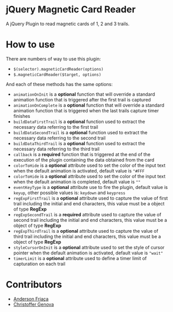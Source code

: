 # jQuery Magnetic Card Reader
A jQuery Plugin to read magnetic cards of 1, 2 and 3 trails.

# How to use

There are numbers of way to use this plugin:

* `$(selector).magneticCardReader(options)`
* `$.magneticCardReader($target, options)`

And each of these methods has the same options:

* `animationOnInit` is a **optional** function that will override a standard animation function that is triggered after the first trail is captured
* `animationOnComplete` is a **optional** function that will override a standard animation function that is triggered when the last trails capture timer finishes
* `buildDataFirstTrail` is a **optional** function used to extract the necessary data referring to the first trail
* `buildDataSecondTrail` is a **optional** function used to extract the necessary data referring to the second trail
* `buildDataThirdTrail` is a **optional** function used to extract the necessary data referring to the third trail
* `callback` is a **required** function that is triggered at the end of the execution of the plugin containing the data obtained from the card
* `colorToHide` is a **optional** attribute used to set the color of the input text when the default animation is activated, default value is `"#FFF`
* `colorToHide` is a **optional** attribute used to set the color of the input text when the default animation is completed, default value is `""`
* `eventKeyType` is a **optional** attribute use to fire the plugin, default value is `keyup`, other possible values is: `keydown` and `keypress`
* `regExpFirstTrail` is a **optional** attribute used to capture the value of first trail including the initial and end characters, this value must be a object of type **RegExp**
* `regExpSecondTrail` is a **required** attribute used to capture the value of second trail including the initial and end characters, this value must be a object of type **RegExp**
* `regExpThirdTrail` is a **optional** attribute used to capture the value of third trail including the initial and end characters, this value must be a object of type **RegExp**
* `styleCursorOnInit` is a **optional** attribute used to set the style of cursor pointer when the default animation is activated, default value is `"wait"`
* `timerLimit` is a **optional** attribute used to define a timer limit of capturation on each trail

# Contributors
 * [Anderson Friaça](https://github.com/AndersonFriaca)
 * [Christoffer Genova](https://github.com/ChristofferGenova)
